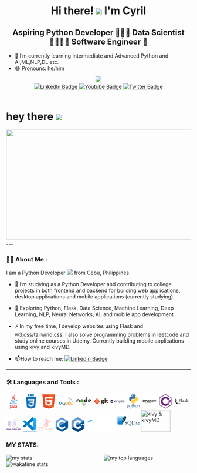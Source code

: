 <div id="name">
  <h1 align="center"> Hi there! <img src="https://media.giphy.com/media/hvRJCLFzcasrR4ia7z/giphy.gif" width="30px"/> I'm Cyril</h1>
  <h2 align="center">Aspiring Python Developer 🧑🏻‍💻 Data Scientist 🧑🏻‍🔬🧪 Software Engineer 👾</h2>
  <ul>
    <li>🌱 I’m currently learning Intermediate and Advanced Python and AI,ML,NLP,DL etc.</li>
    <li>😄 Pronouns: he/him</li>
  </ul>
</div>
<div id="header" align="center">
  <img src="https://media.giphy.com/media/M9gbBd9nbDrOTu1Mqx/giphy.gif" width="100"/>
</div>
<div id="badges" align="center">
  <a href="http://linkedin.com/in/cyril-john-ypil-030b52299">
    <img src="https://img.shields.io/badge/LinkedIn-blue?style=for-the-badge&logo=linkedin&logoColor=white" alt="LinkedIn Badge"/>
  </a>
  <a href="https://www.youtube.com/@cyrilypil">
    <img src="https://img.shields.io/badge/YouTube-red?style=for-the-badge&logo=youtube&logoColor=white" alt="Youtube Badge"/>
  </a>
  <a href="https://x.com/cryoyohan">
    <img src="https://img.shields.io/badge/Twitter-blue?style=for-the-badge&logo=twitter&logoColor=white" alt="Twitter Badge"/>
  </a>
  <div>
      <img src="https://komarev.com/ghpvc/?username=CryoYohan&style=flat-square&color=blue" alt=""/>
  </div>
</div>

<h1>
  hey there
  <img src="https://media.giphy.com/media/hvRJCLFzcasrR4ia7z/giphy.gif" width="30px"/>
</h1>
<div align="center">
  <img src="https://media.giphy.com/media/dWesBcTLavkZuG35MI/giphy.gif" width="600" height="300"/>
</div>
---

### :man_technologist: About Me :
I am a Python Developer <img src="https://media.giphy.com/media/WUlplcMpOCEmTGBtBW/giphy.gif" width="30"> from Cebu, Philippines.
- :telescope: I’m studying as a Python Developer and contributing to college projects in both frontend and backend for building web applications, desktop applications and mobile applications (currently studying).

- :seedling: Exploring Python, Flask, Data Science, Machine Learning, Deep Learning, NLP, Neural Networks, AI, and mobile app development

- :zap: In my free time, I develop websites using Flask and w3.css/tailwind.css. I also solve programming problems in leetcode and study online courses in Udemy. Currently building mobile applications using kivy and kivyMD.

- :mailbox:How to reach me: [![Linkedin Badge](https://img.shields.io/badge/-Cyril-blue?style=flat&logo=Linkedin&logoColor=white)](http://linkedin.com/in/cyril-john-ypil-030b52299)
---

### :hammer_and_wrench: Languages and Tools :
<div>
  <img src="https://github.com/devicons/devicon/blob/master/icons/java/java-original-wordmark.svg" title="Java" alt="Java" width="40" height="40"/>&nbsp;
  <img src="https://github.com/devicons/devicon/blob/master/icons/css3/css3-plain-wordmark.svg"  title="CSS3" alt="CSS" width="40" height="40"/>&nbsp;
  <img src="https://github.com/devicons/devicon/blob/master/icons/html5/html5-original.svg" title="HTML5" alt="HTML" width="40" height="40"/>&nbsp;
  <img src="https://github.com/devicons/devicon/blob/master/icons/mysql/mysql-original-wordmark.svg" title="MySQL"  alt="MySQL" width="40" height="40"/>&nbsp;
  <img src="https://github.com/devicons/devicon/blob/master/icons/nodejs/nodejs-original-wordmark.svg" title="NodeJS" alt="NodeJS" width="40" height="40"/>&nbsp;
  <img src="https://github.com/devicons/devicon/blob/master/icons/git/git-original-wordmark.svg" title="Git" **alt="Git" width="40" height="40"/>
  <img src="https://raw.githubusercontent.com/devicons/devicon/ca28c779441053191ff11710fe24a9e6c23690d6/icons/eclipse/eclipse-original-wordmark.svg" title="Eclipse" alt="Eclipse" width="40" height="40"/>
  <img src="https://github.com/devicons/devicon/blob/master/icons/python/python-original-wordmark.svg" title="Python" **alt="Python" width="40" height="40"/>
  <img src="https://github.com/devicons/devicon/blob/master/icons/pycharm/pycharm-original-wordmark.svg" title="Pycharm" **alt="Pycharm" width="40" height="40"/>
  <img src="https://github.com/devicons/devicon/blob/master/icons/csharp/csharp-line.svg" title="CSharp" **alt="CSharp" width="40" height="40"/>
  <img src="https://github.com/devicons/devicon/blob/master/icons/flask/flask-original-wordmark.svg" title="Flask" **alt="Flask" width="40" height="40"/>
  <img src="https://github.com/devicons/devicon/blob/master/icons/visualstudio/visualstudio-line-wordmark.svg" title="VS" **alt="VS" width="40" height="40"/>
  <img src="https://github.com/devicons/devicon/blob/master/icons/vscode/vscode-original-wordmark.svg" title="VSCODE" **alt="VSCODE" width="40" height="40"/>
  <img src="https://github.com/devicons/devicon/blob/master/icons/microsoftsqlserver/microsoftsqlserver-line-wordmark.svg" title="MS SQL" **alt="MS SQL" width="40" height="40"/>
  <img src="https://github.com/devicons/devicon/blob/master/icons/c/c-original.svg" title="C" **alt="C" width="40" height="40"/>
  <img src="https://github.com/devicons/devicon/blob/master/icons/cplusplus/cplusplus-original.svg" title="C++" **alt="C++" width="40" height="40"/>
  <img src="https://github.com/devicons/devicon/blob/master/icons/tailwindcss/tailwindcss-original-wordmark.svg" title="TailWind CSS" **alt="TailWind CSS" width="80" height="60"/>
  <img src="https://github.com/devicons/devicon/blob/master/icons/sqlite/sqlite-original-wordmark.svg" title="SQLITE" **alt="SQLITE" width="60" height="60"/>
  <img src="https://github.com/user-attachments/assets/5695808f-2b9b-416d-82ec-a4b4fb9b5155" title="kivy & kivyMD" **alt="kivy & kivyMD" width="80" height="60"/>
</div>

### MY STATS:

<img alt="my stats" align="left" width="47%" src="https://github-readme-stats.vercel.app/api?username=CryoYohan&show_icons=true&theme=radical"/>
<img alt="my top languages" align="right" width="47%" src="https://github-readme-stats.vercel.app/api/top-langs/?username=CryoYohan&layout=compact"/>
<img alt="wakatime stats" src="https://github-readme-stats.vercel.app/api/wakatime?username=Cryo"/>
<!--
**CryoYohan/CryoYohan** is a ✨ _special_ ✨ repository because its `README.md` (this file) appears on your GitHub profile.

Here are some ideas to get you started:

- 🔭 I’m currently working on ...
- 🌱 I’m currently learning ...
- 👯 I’m looking to collaborate on ...
- 🤔 I’m looking for help with ...
- 💬 Ask me about ...
- 📫 How to reach me: ...
- 😄 Pronouns: ...
- ⚡ Fun fact: ...
-->
